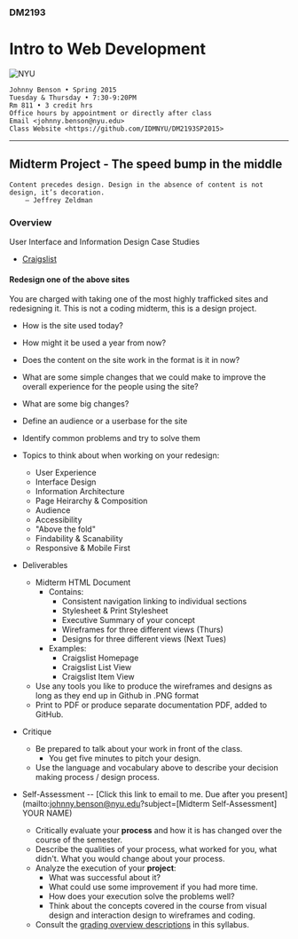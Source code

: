 ### DM2193

# Intro to Web Development

![NYU](https://cloud.githubusercontent.com/assets/238022/5893409/ba1adc36-a4b0-11e4-99e3-a267b37fc726.png)

    Johnny Benson • Spring 2015
    Tuesday & Thursday • 7:30-9:20PM
    Rm 811 • 3 credit hrs
    Office hours by appointment or directly after class
    Email <johnny.benson@nyu.edu>
    Class Website <https://github.com/IDMNYU/DM2193SP2015>

---

## Midterm Project - The speed bump in the middle

    Content precedes design. Design in the absence of content is not design, it’s decoration.
        — Jeffrey Zeldman

### Overview

User Interface and Information Design Case Studies

* [Craigslist](http://www.craigslist.com)

#### Redesign one of the above sites
You are charged with taking one of the most highly trafficked sites and redesigning it. This is not a coding midterm, this is a design project.

* How is the site used today?
* How might it be used a year from now?
* Does the content on the site work in the format is it in now?
* What are some simple changes that we could make to improve the overall experience for the people using the site?
* What are some big changes?
* Define an audience or a userbase for the site
* Identify common problems and try to solve them

* Topics to think about when working on your redesign:
  * User Experience
  * Interface Design
  * Information Architecture
  * Page Heirarchy & Composition
  * Audience
  * Accessibility
  * "Above the fold"
  * Findability & Scanability
  * Responsive & Mobile First

* Deliverables
  * Midterm HTML Document
    * Contains:
      * Consistent navigation linking to individual sections
      * Stylesheet & Print Stylesheet
      * Executive Summary of your concept
      * Wireframes for three different views (Thurs)
      * Designs for three different views (Next Tues)
    * Examples:
      * Craigslist Homepage
      * Craigslist List View
      * Craigslist Item View
  * Use any tools you like to produce the wireframes and designs as long as they end up in Github in .PNG format
  * Print to PDF or produce separate documentation PDF, added to GitHub.

* Critique
  * Be prepared to talk about your work in front of the class.
    * You get five minutes to pitch your design.
  * Use the language and vocabulary above to describe your decision making process / design process.

* Self-Assessment -- [Click this link to email to me. Due after you present](mailto:johnny.benson@nyu.edu?subject=[Midterm Self-Assessment] YOUR NAME)
  * Critically evaluate your **process** and how it is has changed over the course of the semester.
  * Describe the qualities of your process, what worked for you, what didn't. What you would change about your process.
  * Analyze the execution of your **project**: 
    * What was successful about it? 
    * What could use some improvement if you had more time.
    * How does your execution solve the problems well?
    * Think about the concepts covered in the course from visual design and interaction design to wireframes and coding.
  * Consult the [grading overview descriptions](./README.md#evaluation--grading) in this syllabus.



